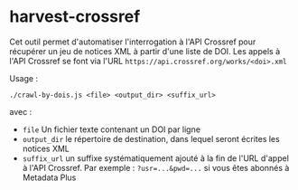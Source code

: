 # harvest-crossref

Cet outil permet d'automatiser l'interrogation à l'API Crossref pour récupérer un jeu de notices XML à partir d'une liste de DOI. 
Les appels à l'API Crossref se font via l'URL `https://api.crossref.org/works/<doi>.xml`

Usage : 

`./crawl-by-dois.js <file> <output_dir> <suffix_url>`

avec :

* `file` Un fichier texte contenant un DOI par ligne
* `output_dir` le répertoire de destination, dans lequel seront écrites les notices XML
* `suffix_url` un suffixe systématiquement ajouté à la fin de l'URL d'appel à l'API Crossref. Par exemple : `?usr=...&pwd=...` si vous êtes abonnés à Metadata Plus
